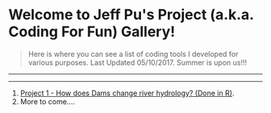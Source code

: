 # Welcome to Jeff Pu's Project (a.k.a. Coding For Fun) Gallery! 
>Here is where you can see a list of coding tools I developed for various purposes.
>Last Updated 05/10/2017. Summer is upon us!!!

---
---

1. [Project 1 - How does Dams change river hydrology? (Done in R)](https://gp86041.github.io/gepuprojects.github.io/project1).
2. More to come....




